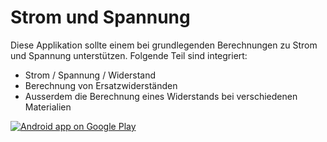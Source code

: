 Strom und Spannung
=============

Diese Applikation sollte einem bei grundlegenden Berechnungen zu Strom und Spannung unterstützen. Folgende Teil sind integriert:

* Strom / Spannung / Widerstand
* Berechnung von Ersatzwiderständen
* Ausserdem die Berechnung eines Widerstands bei verschiedenen Materialien

<a href="https://play.google.com/store/apps/details?id=net.yscs.android.stromundspannung">
  <img alt="Android app on Google Play"
       src="https://developer.android.com/images/brand/de_app_rgb_wo_60.png" />
</a>
